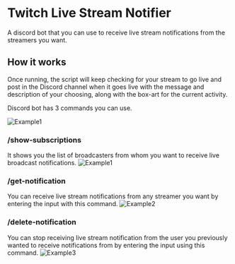 # Twitch Live Stream Notifier
A discord bot that you can use to receive live stream notifications from the streamers you want.

## How it works
Once running, the script will keep checking for your stream to go live and post in the Discord channel when it goes live with the message and description of your choosing, along with the box-art for the current activity.

Discord bot has 3 commands you can use.

![Example1]([https://imgur.com/gallery/8mMugvq](https://github.com/tynansylvester23999/Discord-Stream-Notification-Bot/assets/158298979/a3201a0d-39f1-4f54-9728-82b4f3a65c81))


### /show-subscriptions
It shows you the list of broadcasters from whom you want to receive live broadcast notifications.
![Example1]([https://imgur.com/gallery/k7AQITd](https://github.com/tynansylvester23999/Discord-Stream-Notification-Bot/assets/158298979/aef16408-81ad-450f-aa0b-6a16b868b9d3))

### /get-notification
You can receive live stream notifications from any streamer you want by entering the input with this command.
![Example2](https://imgur.com/a/txea4yh)


### /delete-notification
You can stop receiving live stream notification from the user you previously wanted to receive notifications from by entering the input using this command.
![Example3](https://imgur.com/gallery/txea4yh)

